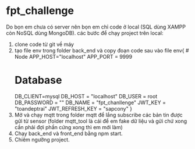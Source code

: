 # fpt_challenge
Do bọn em chưa có server nên bọn em chỉ code ở local (SQL dùng XAMPP còn NoSQL dùng MongoDB). các bước để chạy project trên local:
1. clone code từ git về máy
2. tạo file env trong folder back_end và copy đoạn code sau vào file env{
       # Node
      APP_HOST="localhost"
      APP_PORT = 9999
      # Database
      DB_CLIENT=mysql
      DB_HOST = "localhost"
      DB_USER = root
      DB_PASSWORD = ""
      DB_NAME = "fpt_chanllenge"
      JWT_KEY = "toandeptrai"
      JWT_REFRESH_KEY = "sapcony"
}
3. Mở và chạy mqtt trong folder mqtt để lắng subscribe các bản tin được gửi từ sensor (folder mqtt_tool là cái để em fake dữ liệu và gửi chứ xong cần phải đợi phần cứng xong thì em mới làm)
4. Chạy back_end và front_end bằng npm start.
5. Chiêm ngưỡng project.
